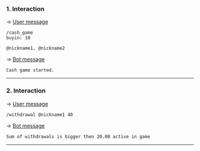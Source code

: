 ### 1. Interaction

&rarr; <ins>User message</ins>

```
/cash_game
buyin: 10

@nickname1, @nickname2 
```

&rarr; <ins>Bot message</ins>

``` 
Cash game started. 
``` 
___

### 2. Interaction

&rarr; <ins>User message</ins>

```
/withdrawal @nickname1 40 
```

&rarr; <ins>Bot message</ins>

``` 
Sum of withdrawals is bigger then 20.00 active in game 
``` 
___